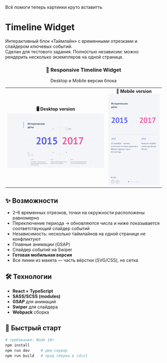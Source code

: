Всё помоги теперь картинки круто вставитть 

# Timeline Widget

Интерактивный блок «Таймлайн» с временными отрезками и слайдером ключевых событий.  
Сделан для тестового задания. Полностью независим: можно рендерить несколько экземпляров на одной странице.

<div align="center">
  <h3>📱 Responsive Timeline Widget</h3>
  <p>Desktop и Mobile версии блока</p>

  <table>
    <tr>
      <td align="center">
        <b>🖥️ Desktop version</b><br/>
        <img src="./src/components/timeline/screenshots/desktop.png" width="500" alt="Desktop Screenshot"/>
      </td>
      <td align="center">
        <b>📱 Mobile version</b><br/>
        <img src="./src/components/timeline/screenshots/mobile.png" width="250" alt="Mobile Screenshot"/>
      </td>
    </tr>
  </table>
</div>


## ✨ Возможности
- 2–6 временных отрезков, точки на окружности расположены равномерно
- Переключение периода → обновляются числа и ниже показывается соответствующий слайдер событий
- Независимость: несколько таймлайнов на одной странице не конфликтуют
- Плавные анимации (GSAP)
- Слайдер событий на Swiper
- **Готовая мобильная версия**
- Все линии из макета — часть вёрстки (SVG/CSS), не сетка

## 🛠️ Технологии
- **React + TypeScript**
- **SASS/SCSS (modules)**
- **GSAP** для анимаций
- **Swiper** для слайдера
- **Webpack** сборка

## 🚀 Быстрый старт
```bash
# требования: Node 18+
npm install
npm run dev     # дев-сервер
npm run build   # прод сборка в /dist
